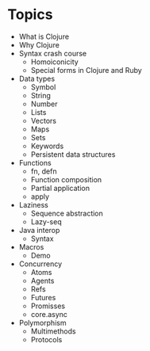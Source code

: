# Topics

- What is Clojure
- Why Clojure
- Syntax crash course
    - Homoiconicity
    - Special forms in Clojure and Ruby
- Data types
    - Symbol
    - String
    - Number
    - Lists
    - Vectors
    - Maps
    - Sets
    - Keywords
    - Persistent data structures
- Functions
    - fn, defn
    - Function composition
    - Partial application
    - apply
- Laziness
    - Sequence abstraction
    - Lazy-seq
- Java interop
    - Syntax
- Macros
    - Demo
- Concurrency
    - Atoms
    - Agents
    - Refs
    - Futures
    - Promisses
    - core.async
- Polymorphism
    - Multimethods
    - Protocols
